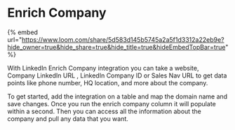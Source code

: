 # Enrich Company

{% embed url="https://www.loom.com/share/5d583d145b5745a2a5f1d3312a22eb9e?hide_owner=true&hide_share=true&hide_title=true&hideEmbedTopBar=true" %}

With LinkedIn Enrich Company integration you can take a website, Company LinkedIn URL , LinkedIn Company ID or Sales Nav URL to get data points like phone number, HQ location, and more about the company.

To get started, add the integration on a table and map the domain name and save changes. Once you run the enrich company column it will populate within a second. Then you can access all the information about the company and pull any data that you want.
